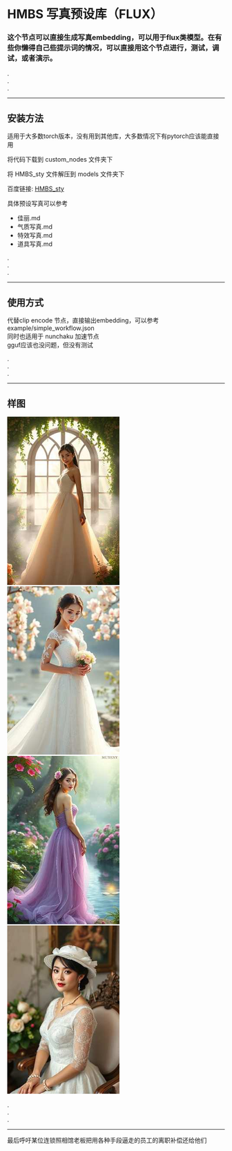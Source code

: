 # HMBS 写真预设库（FLUX）  

### 这个节点可以直接生成写真embedding，可以用于flux类模型。在有些你懒得自己些提示词的情况，可以直接用这个节点进行，测试，调试，或者演示。  



.  
.  
.  


---
## 安装方法

适用于大多数torch版本，没有用到其他库，大多数情况下有pytorch应该能直接用

将代码下载到 custom_nodes 文件夹下

将 HMBS_sty 文件解压到 models 文件夹下  

百度链接: [HMBS_sty](https://pan.baidu.com/s/1tbeTiORncLoj7NwXpqv8oA?pwd=HMBS "HMBS_sty 下载")

  
具体预设写真可以参考

-   佳丽.md  
-   气质写真.md  
-   特效写真.md  
-   道具写真.md  


.  
.  
.  

---

## 使用方式

代替clip encode 节点，直接输出embedding，可以参考 example/simple_workflow.json  
同时也适用于 nunchaku 加速节点  
gguf应该也没问题，但没有测试

.  
.  
.  

---
## 样图
![image](source/2025-05-14-00-22-38-2747/174817167087783.jpg)![image](source/2025-05-23-16-11-31-129/174817281286157.jpg)  
![image](source/2025-05-22-23-26-34-1259/174817128693512.jpg)![image](source/2025-05-24-17-39-38-6591/174817085776652.jpg)   

.  
.  
.  

---

最后呼吁某位连锁照相馆老板把用各种手段逼走的员工的离职补偿还给他们
